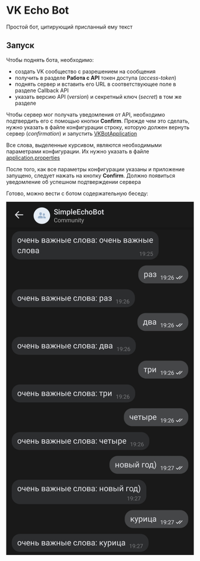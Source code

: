 # VK Echo Bot

Простой бот, цитирующий присланный ему текст

## Запуск

Чтобы поднять бота, необходимо:
* создать VK сообщество с разрешением на сообщения
* получить в разделе **Работа с API** токен доступа (*access-token*)
* поднять сервер и вставить его URL в соответствующее поле в разделе Callback API
* указать версию API (*version*) и секретный ключ (*secret*) в том же разделе

Чтобы сервер мог получать уведомления от API, необходимо подтвердить
его с помощью кнопки **Confirm**. Прежде чем это сделать, нужно указать
в файле конфигурации строку, которую должен вернуть сервер (*confirmation*) и
запустить [VKBotApplication](src/main/kotlin/zhukovskii/justai/vkbot/VKBotApplication.kt)

Все слова, выделенные курсивом, являются необходимыми
параметрами конфигурации. Их нужно указать в файле [application.properties](src/main/resources/application.properties)

После того, как все параметры конфигурации указаны и приложение запущено, следует нажать
на кнопку **Confirm**. Должно появиться уведомление об успешном подтверждении сервера

Готово, можно вести с ботом содержательную беседу:

![bot interaction example](bot_example.jpg "Bot Interaction Example")
